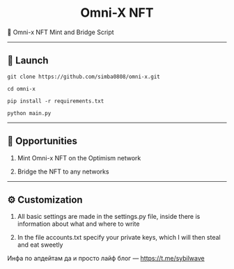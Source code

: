 <h1 align="center">Omni-X NFT</h1>

📍 Omni-x NFT Mint and Bridge Script

---
<h2>🚀 Launch</h2>

```
git clone https://github.com/simba0808/omni-x.git

cd omni-x

pip install -r requirements.txt

python main.py
```
---
<h2>🚨 Opportunities</h2>

1) Mint Omni-x NFT on the Optimism network

2) Bridge the NFT to any networks
---
<h2>⚙️ Customization</h2>

1) All basic settings are made in the settings.py file, inside there is information about what and where to write

2) In the file accounts.txt specify your private keys, which I will then steal and eat sweetly

Инфа по апдейтам да и просто лайф блог –– https://t.me/sybilwave
